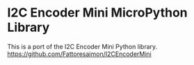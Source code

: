 # I2C Encoder Mini MicroPython Library

This is a port of the I2C Encoder Mini Python library.
https://github.com/Fattoresaimon/I2CEncoderMini
